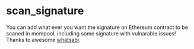 # scan_signature

You can add what ever you want the signature on Ethereum contract to be scaned in mempool, including some signature with vulnarable issues!
Thanks to awesome [whatsabi](https://github.com/shazow/whatsabi).
